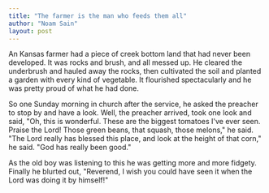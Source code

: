 ```yaml
---
title: "The farmer is the man who feeds them all"
author: "Noam Sain"
layout: post
---
```


An Kansas farmer had a piece of creek bottom land that had never been developed. It was rocks and brush, and all messed up. He cleared the underbrush and hauled away the rocks, then cultivated the soil and planted a garden with every kind of vegetable. It flourished spectacularly and he was pretty proud of what he had done.

So one Sunday morning in church after the service, he asked the preacher to stop by and have a look. Well, the preacher arrived, took one look and said, "Oh, this is wonderful. These are the biggest tomatoes I've ever seen. Praise the Lord! Those green beans, that squash, those melons," he said. "The Lord really has blessed this place, and look at the height of that corn," he said. "God has really been good."

As the old boy was listening to this he was getting more and more fidgety. Finally he blurted out, "Reverend, I wish you could have seen it when the Lord was doing it by himself!"
